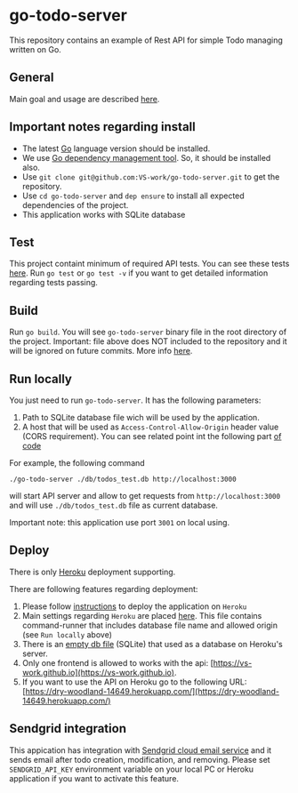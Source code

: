 # go-todo-server

This repository contains an example of Rest API for simple Todo managing written on Go.

## General

Main goal and usage are described [here](https://github.com/VS-work/go-todo-client).

## Important notes regarding install

* The latest [Go](https://golang.org/) language version should be installed.
* We use [Go dependency management tool](https://github.com/golang/dep). So, it should be installed also.
* Use `git clone git@github.com:VS-work/go-todo-server.git` to get the repository.
* Use `cd go-todo-server` and `dep ensure` to install all expected dependencies of the project. 
* This application works with SQLite database

## Test

This project containt minimum of required API tests. You can see these tests [here](https://github.com/VS-work/go-todo-server/blob/master/main_test.go).
Run `go test` or `go test -v` if you want to get detailed information regarding tests passing.

## Build

Run `go build`. You will see `go-todo-server` binary file in the root directory of the project. Important: file above does NOT included to the repository and it will be ignored on future commits. More info [here](https://github.com/VS-work/go-todo-server/blob/master/.gitignore).

## Run locally

You just need to run `go-todo-server`. It has the following parameters:

1. Path to SQLite database file wich will be used by the application.
2. A host that will be used as `Access-Control-Allow-Origin` header value (CORS requirement). You can see related point int the following part [of code](https://github.com/VS-work/go-todo-server/blob/master/app.go#L211)

For example, the following command 

`./go-todo-server ./db/todos_test.db http://localhost:3000` 

will start API server and allow to get requests from `http://localhost:3000` and will use `./db/todos_test.db` file as current database.

Important note: this application use port `3001` on local using.

## Deploy

There is only [Heroku](https://heroku.com) deployment supporting.

There are following features regarding deployment:

1. Please follow [instructions](https://devcenter.heroku.com/articles/getting-started-with-go) to deploy the application on `Heroku`
2. Main settings regarding `Heroku` are placed [here](https://github.com/VS-work/go-todo-server/blob/master/Procfile). This file contains command-runner that includes database file name and allowed origin (see `Run locally` above)
3. There is an [empty db file](https://github.com/VS-work/go-todo-server/blob/master/todos.db) (SQLite) that used as a database on Heroku's server.
4. Only one frontend is allowed to works with the api: [https://vs-work.github.io](https://vs-work.github.io).
5. If you want to use the API on Heroku go to the following URL: [https://dry-woodland-14649.herokuapp.com/](https://dry-woodland-14649.herokuapp.com/) 

## Sendgrid integration

This appication has integration with [Sendgrid cloud email service](https://sendgrid.com) and it sends email after todo creation, modification, and removing. Please set `SENDGRID_API_KEY` environment variable on your local PC or Heroku application if you want to activate this feature.